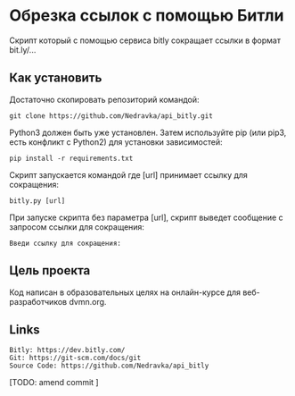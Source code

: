 # Обрезка ссылок с помощью Битли
Скрипт который с помощью сервиса bitly сокращает ссылки в формат bit.ly/...

## Как установить

Достаточно скопировать репозиторий командой:

    git clone https://github.com/Nedravka/api_bitly.git

Python3 должен быть уже установлен. Затем используйте pip (или pip3, есть конфликт с Python2) для установки зависимостей:

    pip install -r requirements.txt

Скрипт запускается командой где [url] принимает ссылку для сокращения:

    bitly.py [url]

При запуске скрипта без параметра [url], скрипт выведет сообщение с запросом ссылки для сокращения:

    Введи ссылку для сокращения: 

## Цель проекта
Код написан в образовательных целях на онлайн-курсе для веб-разработчиков dvmn.org.
## Links
    Bitly: https://dev.bitly.com/
    Git: https://git-scm.com/docs/git
    Source Code: https://github.com/Nedravka/api_bitly
    
[TODO: amend commit ]